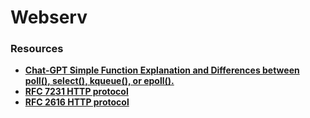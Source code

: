# Webserv

### Resources

* **[Chat-GPT Simple Function Explanation and Differences between poll(), select(), kqueue(), or epoll().](https://chat.openai.com/share/71fe729c-be31-4b8c-9c2b-4c10c7807177)**
* **[RFC 7231 HTTP protocol](https://datatracker.ietf.org/doc/html/rfc7231#section-1)**
* **[RFC 2616 HTTP protocol](https://datatracker.ietf.org/doc/html/rfc2616#section-9.5)**
